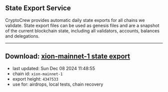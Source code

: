 ## State Export Service
CryptoCrew provides automatic daily state exports for all chains we validate. State export files can be used as genesis files and are a snapshot of the current blockchain state, including all validators, accounts, balances and delegations.

---
**Download: [xion-mainnet-1 state export](https://dl-eu2.ccvalidators.com/SERVICE/xion/xion-mainnet-1_export_4347533.json)**
---

- last updated: Sun Dec 08 2024 11:48:55
- chain id: `xion-mainnet-1`
- export height: `4347533`
- use for: airdrops, local tests, chain recovery
